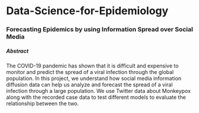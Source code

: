 # Data-Science-for-Epidemiology

### Forecasting Epidemics by using Information Spread over Social Media

##### Abstract
The COVID-19 pandemic has shown that it is difficult and expensive to monitor and predict the spread of a viral infection through the global population. In this project, we understand how social media information diffusion data can help us analyze and forecast the spread of a viral infection through a large population. We use Twitter data about Monkeypox along with the recorded case data to test different models to evaluate the relationship between the two.
